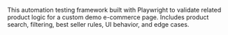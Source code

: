 This automation testing framework built with Playwright to validate related product logic for a custom demo e-commerce page. Includes product search, filtering, best seller rules, UI behavior, and edge cases.